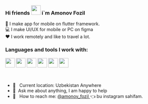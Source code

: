 ### Hi friends <img src="https://media.giphy.com/media/gM5qFksULw54NMWyry/giphy.gif" width='30'>  i`m Amonov Fozil



📲 I make app for mobile on flutter framework. <br />
💻 I make UI/UX for mobile or PC on figma <br />
❤️ I work remotely and like to travel a lot.<br />



### Languages and tools I work with:

<code><img src="https://miro.medium.com/v2/resize:fit:640/format:webp/0*ObJbOfJnx4QIPUq9.png" width="30px"></code>
<code><img src="https://upload.wikimedia.org/wikipedia/commons/thumb/c/c6/Dart_logo.png/600px-Dart_logo.png?20220718193800" width="30px"></code>
<code><img src="https://cdn.icon-icons.com/icons2/3053/PNG/512/figma_macos_bigsur_icon_190183.png" width="30px"></code>
<code><img src="https://cdn.icon-icons.com/icons2/3053/PNG/512/adobe_photoshop_macos_bigsur_icon_190436.png" width="30px"></code>
<code><img src="https://cdn.icon-icons.com/icons2/3053/PNG/512/coreldraw_macos_bigsur_icon_190270.png" width="30px"></code>
<code><img src="https://cdn.icon-icons.com/icons2/3053/PNG/512/adobe_illustrator_macos_bigsur_icon_190447.png" width="30px"></code>


<br />

- 📍 &nbsp; Current location: Uzbekistan Anywhere
- 📝&nbsp; Ask me about anything, I am happy to help
- 📩 &nbsp; How to reach me: [ @amonov_fozil ](https://instagram.com/amonov_fozil?igshid=ZDdkNTZiNTM=) 👈 bu instagram sahifam.

